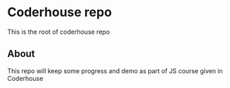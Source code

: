 # Coderhouse repo
This is the root of coderhouse repo

## About
This repo will keep some progress and demo as part of JS course given in Coderhouse
